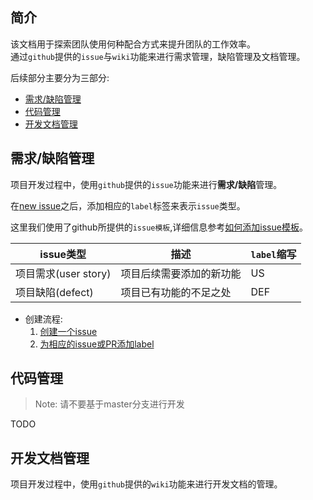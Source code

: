 ## 简介

该文档用于探索团队使用何种配合方式来提升团队的工作效率。   
通过`github`提供的`issue`与`wiki`功能来进行需求管理，缺陷管理及文档管理。

后续部分主要分为三部分:
* [需求/缺陷管理](#us_def)
* [代码管理](#code)
* [开发文档管理](#dev_doc)

## <a name="us_def"></a>需求/缺陷管理

项目开发过程中，使用`github`提供的`issue`功能来进行**需求/缺陷**管理。

在[new issue](https://github.com/openzedian/workflow_guideLine/issues)之后，添加相应的`label`标签来表示`issue`类型。

这里我们使用了github所提供的`issue模板`,详细信息参考[如何添加issue模板](https://help.github.com/en/articles/creating-issue-templates-for-your-repository)。

| issue类型             | 描述                   | `label`缩写 |
|----------------------|------------------------|-------------|
|项目需求(user story)   | 项目后续需要添加的新功能 | US   |
|项目缺陷(defect)       | 项目已有功能的不足之处   | DEF  |

* 创建流程:
  1. [创建一个issue](https://help.github.com/en/articles/creating-an-issue)
  2. [为相应的issue或PR添加label](https://help.github.com/en/articles/applying-labels-to-issues-and-pull-requests)

## <a name="code"></a>代码管理

> Note: 请不要基于master分支进行开发

TODO

## <a name="dev_doc"></a>开发文档管理

项目开发过程中，使用`github`提供的`wiki`功能来进行开发文档的管理。
